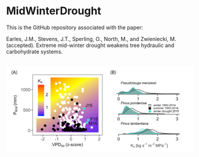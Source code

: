 # MidWinterDrought
This is the GitHub repository associated with the paper:

Earles, J.M., Stevens, J.T., Sperling, O., North, M., and Zwieniecki, M. (accepted). Extreme mid-winter drought weakens tree hydraulic and carbohydrate systems.

<br> ![Alt text](imgs_readme/FIG8_PANEL_notimeseries.png?raw=true "MidWinter Drought Landing") <br>
